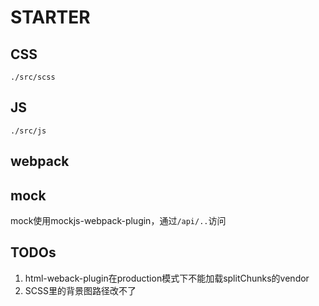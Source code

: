 # STARTER
## CSS
`./src/scss`
## JS
`./src/js`
## webpack
## mock
mock使用mockjs-webpack-plugin，通过`/api/..`访问
## TODOs
1. html-weback-plugin在production模式下不能加载splitChunks的vendor
2. SCSS里的背景图路径改不了